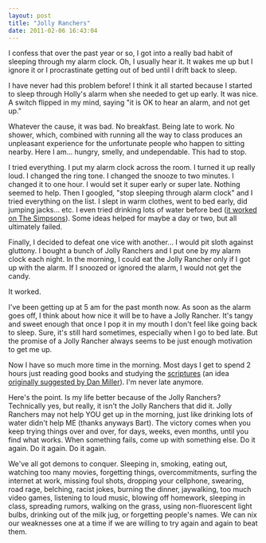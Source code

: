 ```yaml
---
layout: post
title: "Jolly Ranchers"
date: 2011-02-06 16:43:04
---
```


I confess that over the past year or so, I got into a really bad habit of sleeping through my alarm clock. Oh, I usually hear it. It wakes me up but I ignore it or I procrastinate getting out of bed until I drift back to sleep.

I have never had this problem before! I think it all started because I started to sleep through Holly's alarm when she needed to get up early. It was nice. A switch flipped in my mind, saying "it is OK to hear an alarm, and not get up."

Whatever the cause, it was bad. No breakfast. Being late to work. No shower, which, combined with running all the way to class produces an unpleasant experience for the unfortunate people who happen to sitting nearby. Here I am... hungry, smelly, and undependable. This had to stop.

I tried everything. I put my alarm clock across the room. I turned it up really loud. I changed the ring tone. I changed the snooze to two minutes. I changed it to one hour. I would set it super early or super late. Nothing seemed to help. Then I googled, "stop sleeping through alarm clock" and I tried everything on the list. I slept in warm clothes, went to bed early, did jumping jacks... etc. I even tried drinking lots of water before bed (<a href="http://en.wikipedia.org/wiki/Miracle_on_Evergreen_Terrace" target="_blank" title="Bart drinks water before bed">it worked on The Simpsons</a>). Some ideas helped for maybe a day or two, but all ultimately failed.

Finally, I decided to defeat one vice with another... I would pit sloth against gluttony. I bought a bunch of Jolly Ranchers and I put one by my alarm clock each night. In the morning, I could eat the Jolly Rancher only if I got up with the alarm. If I snoozed or ignored the alarm, I would not get the candy.

It worked.

I've been getting up at 5 am for the past month now. As soon as the alarm goes off, I think about how nice it will be to have a Jolly Rancher. It's tangy and sweet enough that once I pop it in my mouth I don't feel like going back to sleep. Sure, it's still hard sometimes, especially when I go to bed late. But the promise of a Jolly Rancher always seems to be just enough motivation to get me up.

Now I have so much more time in the morning. Most days I get to spend 2 hours just reading good books and studying the <a href="http://lds.org/scriptures" target="_blank" title="The Scriptures">scriptures</a> (an idea <a href="http://www.48days.com/2011/02/02/don’t-chase-that-snake-2/" target="_blank" title="two hours of positive reading">originally suggested by Dan Miller</a>). I'm never late anymore.

Here's the point. Is my life better because of the Jolly Ranchers? Technically yes, but really, it isn't the Jolly Ranchers that did it. Jolly Ranchers may not help YOU get up in the morning, just like drinking lots of water didn't help ME (thanks anyways Bart). The victory comes when you keep trying things over and over, for days, weeks, even months, until you find what works. When something fails, come up with something else. Do it again. Do it again. Do it again.

We've all got demons to conquer. Sleeping in, smoking, eating out, watching too many movies, forgetting things, overcommitments, surfing the internet at work, missing foul shots, dropping your cellphone, swearing, road rage, belching, racist jokes, burning the dinner, jaywalking, too much video games, listening to loud music, blowing off homework, sleeping in class, spreading rumors, walking on the grass, using non-fluorescent light bulbs, drinking out of the milk jug, or forgetting people's names. We can nix our weaknesses one at a time if we are willing to try again and again to beat them.